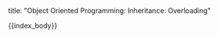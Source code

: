 <frontmatter>
title: "Object Oriented Programming: Inheritance: Overloading"
</frontmatter>

{{index_body}}

